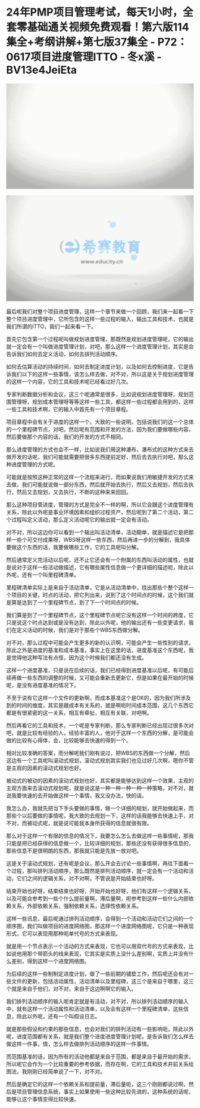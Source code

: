 # 24年PMP项目管理考试，每天1小时，全套零基础通关视频免费观看！第六版114集全+考纲讲解+第七版37集全 - P72：0617项目进度管理ITTO - 冬x溪 - BV13e4JeiEta

![](img/7c52c0b9282646611a4a0ea04e3877a9_0.png)

![](img/7c52c0b9282646611a4a0ea04e3877a9_1.png)

最后呢我们对整个项目进度管理，这样一个章节来做一个回顾，我们来一起看一下整个项目进度管理中，它所包含的这样一些过程的输入，输出工具和技术，也就是我们所谓的ITTO，我们一起来看一下。

首先它包含第一个过程呢叫做规划进度管理，那既然是规划进度管理呢，它的输出就一定会有一个叫做进度管理计划，对吧，那么这样一个进度管理计划，其实是会告诉我们如何去定义活动，如何去排列活动顺序。

如何去估算活动的持续时间，如何去制定进度计划，以及如何去控制进度，它是告诉我们以下的这样一些事情，该怎么样去做，对不对，所以这是关于规划进度管理的这样一个内容，它的工具和技术呢已经看过好几次。

专家判断数据分析和会议，这三个呢通常是很多，比如说规划进度管理呀，规划范围管理呀，规划成本管理呀等等这样一些工具，都这样一些过程都会用到的，这样一些工具和技术啊，它的输入中首先有一个项目章程。

项目章程中会有关于进度的这样一个，大致的一些说明，包括说我们的这一个总体的一个里程碑节点，对吧，然后呢有范围和开发的方法，因为我们要做哪些内容，然后要做那个内容的话，我们的开发的方式不相同。

那么进度管理的方式也会不一样，比如说我们用这种瀑布，瀑布式的这种方式来去做开发的话呢，我们可能就需要把很多东西提前定好，然后去去执行对吧，那么这种进度管理的方式呢。

可能就是按照这种正常的这样一个流程来进行，而如果说我们用敏捷开发的方式来去做，我们可能就说做一部分东西，然后就开始去执行，然后又去规划，然后去执行，然后又去规划，又去执行，不断的这种来来回回。

那么这种项目管进度，管理的方式是完全不一样的啊，所以它会跟这个进度管理有关系，除此以外呢是事业环境因素和组织过程资产，然后呢到了第二个活动，第二个过程叫定义活动，那么定义活动呢它的输出就一定会有活动。

对不对，所以这边你可以看到一个输出叫活动清单，活动期单，就是描述它是把那样一些个可交付成果呀，WBS呀这样一些东西，然后再进一步的分解到，我具体要做这个东西的话，我要做哪些工作，它的工具呢叫分解。

然后通常定义完活动以后呢，还不止它还会有一个附属的东西叫活动的属性，也就是说对于这样一些活动做描述，它有哪些属性信息做一个更详细的描述呃，除此以外呢，还有一个叫里程碑清单。

里程碑清单实际上是来自于活动清单，它是从活动清单中，找出那些个整个这样一个项目的关键，时点的活动，把它列出来，说到了这个时间点的时候，这个我们就是算是达到了一个里程碑节点，到了下一个时间点的时候。

我们算是到了一个里程碑节点，这个里程碑节点呢它没有这样一个时间的跨度，它只是说这个时点达到或是没有达到，除此以外呢，他的输出还有一些变更请求，我们在定义活动的时候，我们是对于那些个WBS东西做分解。

对不对，那么过程中可能会产生更多的新的认识啊，可能会产生一些性别的请求，除此之外是进度的基准和成本基准，事实上在这里的话，进度基准这个东西呢，我是觉得他这种写法有点怪，因为这个时候我们都还没有生成。

这样一个进度基准，只是说在后续的话，我们已经得到进度基准以后呢，有可能后续再做一些东西的调整的时候，又可能会重新去更新它，但是如果在最开始的时候呢，是没有进度基准的情况下。

不至于说有它这样一个文件的更新啊，而成本基准这个是OK的，因为我们所涉及到的时间的维度，其实是跟成本有关系的，就是啊呃时间成本范围，这几个东西它都是有很紧密的这一关系，相互有牵扯，相互有关联，对吧啊。

然后再看它的工具和技术，一个呢是专家判断，那么专家判断已经出现过很多次对吧，就是比较有经验的人，经验丰富的人，他对于这样一个东西的分解，是可能会做的比较有心得体，会，比较能够去快速的得到一个。

相对比较准确的答案，而分解呢我们刚有说过，把WBS的东西做一个分解，然后这边有一个工具呢叫滚动式规划，滚动式规划其实我们也见过好几次啊，嗯你不管是主观的因素的滚动式规划也好。

被动式的被动的因素的滚动式规划也好，其实都是能够达到这样一个效果，主观的主观方面来去滚动式规划呢，就是说这是一种一种一种一种一种策略，对不对，就说我要快速的去开始做这样一个事情，我又没办法，快的话。

我怎么办，我就先把当下手头要做的事情，做一个详细的规划，就开始做起来，而那些个以后要做的事情呢，我大致的去规划一下，这样的话我能够去快速上手，对不对，而被动式呢，就是说可能我本身所获得的信息就很有限。

那么对于这样一个有限的信息的情况下，我要怎么怎么去做这样一些事情呢，那我只能是把已经获得的信息做一个，比较详细的规划，那些还没有获得很多信息的，那些信息不是很明朗的东西，那我就只能是先放一放对吧。

这是关于滚动式规划，还有呢是会议，那么开会去讨论一些事情啊，再往下面看一个过程，那叫排列活动顺序，那么既然是排列活动顺序，就一定会有一个活动和活动，它们之间的逻辑关系，对不对啊，不管说是开始结束也好呀。

结束开始也好呀，结束结束也好呀，开始开始也好呀，他们有这样一个逻辑关系，以及可能会参考到一些个什么提前量啊，滞后量啊，呃参考到这样一些什么内部依赖关系，外部依赖关系，强制依赖关系，选择性依赖关系。

这样一些讯息，最后呢通过排列活动顺序，会得到一个活动和活动它们之间的一个顺序图，我们叫做项目的进度网络图，那这样一个进度网络图呢，它只是一种表现形式，它可以表现用那种呃单代号的方式来表现。

就是用一个节点表示一个活动的方式来表现，它也可以用双代号的方式来表现，比如说他用那个带箭头的线来表现，它其实是实质上没什么差别啊，实质上并没有什么差别，得到这样一个进度网络图。

为后续的这样一些制制定进度计划，做了一些前期的铺垫工作，然后呢还会有对一些文件的更新，包括活动属性，活动清单以及里程碑，这三个是来自于哪里，这三个就是来自于他们，对不对，来自于这边啊啊它的输入。

我们排列活动顺序的输入呢肯定就是有活动，对不对，所以排列活动顺序的输入中，就有这样一个活动属性和活动清单，以及会有这样一个里程碑清单，这些信息，除此以外呢，还有一个叫假设日志。

就是那些假设和约束的那些信息，也会对我们的排列活动有一些影响呃，除此以外呢，进度范围都有关系，就是我们整个进度进度管理计划呢，是告诉我们怎么样去做这样一件事，情，怎么样去做排列活动顺序的这样一件事情。

而范围基准的话，因为所有的活动他都是来自于范围，都是来自于最开始的需求，所以呢它会作为一个比较重要的参考依据，而存在啊，它的工具和技术井前关系绘图法，我刚刚已经简单说了一下，对不对。

然后是确定它的这样一个依赖关系和提前量，滞后量呃，这三个刚刚都说过啊，然后是项目管理信息系统，事实上如果使用一些这种比较先进的，这种系统的话呢，能够让这个事情变得比较快速。

